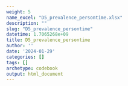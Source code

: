 ```yaml
---
weight: 5
name_excel: "D5_prevalence_persontime.xlsx"
description: ""
slug: "D5_prevalence_persontime"
datetime: 1.7065268e+09
title: D5_prevalence_persontime
author: ''
date: '2024-01-29'
categories: []
tags: []
archetype: codebook
output: html_document
---
```


<div class="tabcontent"></div>
